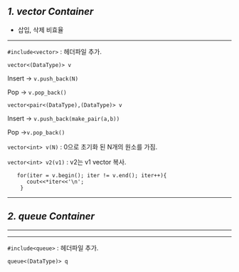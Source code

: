 
## *1. vector  Container*

  - 삽입, 삭제 비효율
<hr>

  ```#include<vector>``` : 헤더파일 추가.
  
  ```vector<(DataType)> v``` 
  
  Insert -> ```v.push_back(N)```
  
  Pop -> ```v.pop_back()```
  
  ```vector<pair<(DataType),(DataType)> v ```
  
  Insert -> ```v.push_back(make_pair(a,b))```
  
  Pop ->```v.pop_back()```
  
  ```vector<int> v(N)``` : 0으로 초기화 된 N개의 원소를 가짐.
  
  ```vector<int> v2(v1)``` : v2는 v1 vector 복사.
  
  ```vector<(DataType)>::iterator iter;
     for(iter = v.begin(); iter != v.end(); iter++){
        cout<<*iter<<'\n';  
      }
  ```
<hr/>

## *2.   queue Container*

<hr/><hr>

  ```#include<queue>``` : 헤더파일 추가.
  
  ```queue<(DataType)> q``` 
